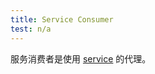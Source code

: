```yaml
---
title: Service Consumer
test: n/a
---
```


服务消费者是使用 [service](/zh/docs/reference/glossary/#service) 的代理。
